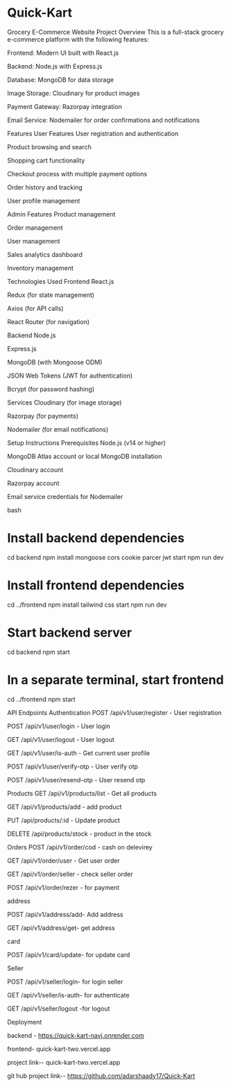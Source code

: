 # Quick-Kart


Grocery E-Commerce Website 
Project Overview
This is a full-stack grocery e-commerce platform with the following features:

Frontend: Modern UI built with React.js

Backend: Node.js with Express.js

Database: MongoDB for data storage

Image Storage: Cloudinary for product images

Payment Gateway: Razorpay integration

Email Service: Nodemailer for order confirmations and notifications

Features
User Features
User registration and authentication

Product browsing and search

Shopping cart functionality

Checkout process with multiple payment options

Order history and tracking

User profile management

Admin Features
Product management

Order management

User management

Sales analytics dashboard

Inventory management

Technologies Used
Frontend
React.js

Redux (for state management)

Axios (for API calls)

React Router (for navigation)

Backend
Node.js

Express.js

MongoDB (with Mongoose ODM)

JSON Web Tokens (JWT for authentication)

Bcrypt (for password hashing)

Services
Cloudinary (for image storage)

Razorpay (for payments)

Nodemailer (for email notifications)

Setup Instructions
Prerequisites
Node.js (v14 or higher)

MongoDB Atlas account or local MongoDB installation

Cloudinary account

Razorpay account

Email service credentials for Nodemailer


bash
# Install backend dependencies
cd backend
npm install mongoose cors cookie parcer jwt 
start npm run dev

# Install frontend dependencies
cd ../frontend
npm install tailwind css 
start npm run dev
# Start backend server
cd backend
npm start

# In a separate terminal, start frontend
cd ../frontend
npm start


API Endpoints
Authentication
POST /api/v1/user/register - User registration

POST /api/v1/user/login - User login

GET /api/v1/user/logout - User logout

GET /api/v1/user/is-auth - Get current user profile

POST /api/v1/user/verify-otp - User verify otp

POST /api/v1/user/resend-otp - User resend otp

Products
GET /api/v1/products/list - Get all products

GET /api/v1/products/add - add product 

PUT /api/products/:id - Update product

DELETE /api/products/stock - product in the stock

Orders
POST /api/v1/order/cod - cash on delevirey

GET /api/v1/order/user - Get user order

GET /api/v1/order/seller - check seller order

POST /api/v1/order/rezer - for payment

address

POST /api/v1/address/add- Add address

GET /api/v1/address/get- get address

card 

POST /api/v1/card/update- for update card

Seller

POST /api/v1/seller/login- for login seller

GET /api/v1/seller/is-auth- for authenticate 

GET /api/v1/seller/logout -for logout 

Deployment

backend -  https://quick-kart-navj.onrender.com

frontend-  quick-kart-two.vercel.app



project link--   quick-kart-two.vercel.app

git hub project link--  https://github.com/adarshaady17/Quick-Kart
